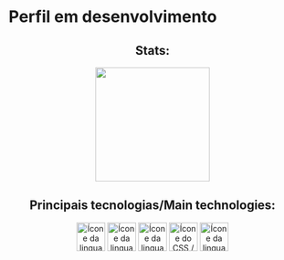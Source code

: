 # Perfil em desenvolvimento

<section><!-- Presentation -->
<h1></h1>
  
</section>

<div align="center"> <!-- Most used languages -->
  <article>
    <h2>Stats:</h2>
    <img height="200em" src="https://github-readme-stats.vercel.app/api/top-langs/?username=HenriqueMN&layout=compact&langs_count=7&theme=swift"/>
  </article>
  <article style="display: inline_block" >
    <h2>Principais tecnologias/Main technologies:</h2>
    <img alt="Ícone da linguagem Java / Java language icon" height="50" width="50" src="https://cdn.jsdelivr.net/gh/devicons/devicon@latest/icons/java/java-original.svg" />
    <img alt="Ícone da linguagem R / R language icon" height="50" width="50" src="https://cdn.jsdelivr.net/gh/devicons/devicon@latest/icons/r/r-original.svg" />
    <img alt="Ícone da linguagem HTML5 / HTML5 language icon" height="50" width="50" src="https://cdn.jsdelivr.net/gh/devicons/devicon@latest/icons/html5/html5-original.svg" />
    <img alt="Ícone do CSS / CSS icon" height="50" width="50" src="https://cdn.jsdelivr.net/gh/devicons/devicon@latest/icons/css3/css3-original.svg" />
    <img 
      alt="Ícone da linguagem JavaScript / JavaScript language icon" 
      height="50" 
      width="50" 
      src="https://cdn.jsdelivr.net/gh/devicons/devicon@latest/icons/javascript/javascript-original.svg" 
    />
  </article>
</div>
